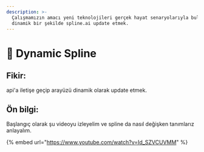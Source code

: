 ```yaml
---
description: >-
  Çalışmamızın amacı yeni teknolojileri gerçek hayat senaryolarıyla buluşturmak,
  dinamik bir şekilde spline.ai update etmek.
---
```


# 🛫 Dynamic Spline

## Fikir:

api'a iletişe geçip arayüzü dinamik olarak update etmek.

## Ön bilgi:

Başlangıç olarak şu videoyu izleyelim ve spline da nasıl değişken tanımlarız anlayalım.

{% embed url="https://www.youtube.com/watch?v=Id_SZVCUVMM" %}
